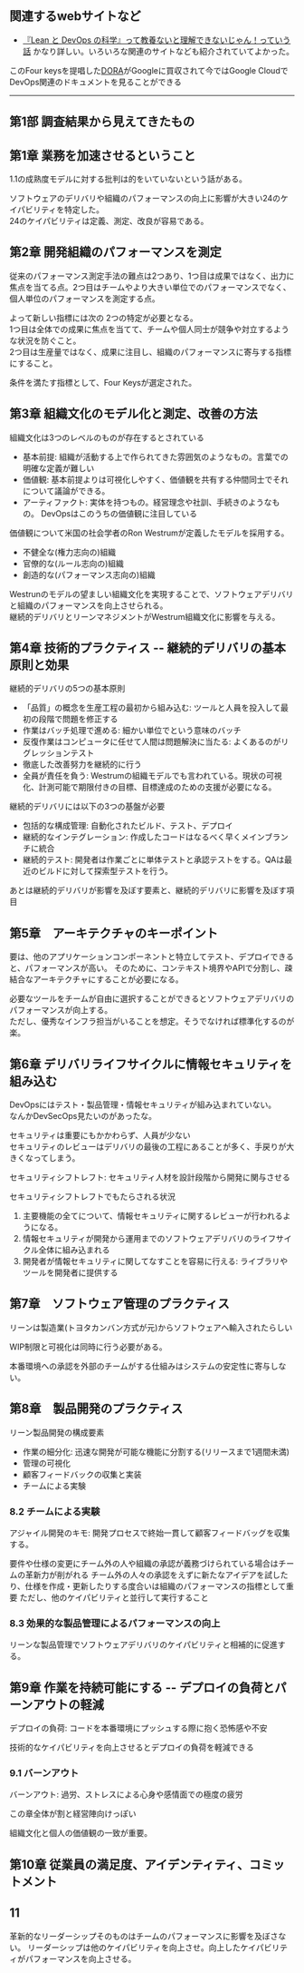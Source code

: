 ## 関連するwebサイトなど
- [『Lean と DevOps の科学』って教養ないと理解できないじゃん！っていう話](https://qiita.com/yoshitaro-yoyo/items/ed7f1855df78f0c80a25)
かなり詳しい。いろいろな関連のサイトなども紹介されていてよかった。

このFour keysを提唱した[DORA](https://dora.dev/)がGoogleに買収されて今ではGoogle CloudでDevOps関連のドキュメントを見ることができる  

---

## 第1部 調査結果から見えてきたもの

## 第1章 業務を加速させるということ

1.1の成熟度モデルに対する批判は的をいていないという話がある。

ソフトウェアのデリバリや組織のパフォーマンスの向上に影響が大きい24のケイパビリティを特定した。  
24のケイパビリティは定義、測定、改良が容易である。  


## 第2章 開発組織のパフォーマンスを測定

従来のパフォーマンス測定手法の難点は2つあり、1つ目は成果ではなく、出力に焦点を当てる点。2つ目はチームやより大きい単位でのパフォーマンスでなく、個人単位のパフォーマンスを測定する点。  

よって新しい指標には次の 2つの特定が必要となる。  
1つ目は全体での成果に焦点を当てて、チームや個人同士が競争や対立するような状況を防ぐこと。  
2つ目は生産量ではなく、成果に注目し、組織のパフォーマンスに寄与する指標にすること。  

条件を満たす指標として、Four Keysが選定された。


## 第3章 組織文化のモデル化と測定、改善の方法

組織文化は3つのレベルのものが存在するとされている
- 基本前提: 組織が活動する上で作られてきた雰囲気のようなもの。言葉での明確な定義が難しい
- 価値観: 基本前提よりは可視化しやすく、価値観を共有する仲間同士でそれについて議論ができる。
- アーティファクト: 実体を持つもの。経営理念や社訓、手続きのようなもの。
DevOpsはこのうちの価値観に注目している

価値観について米国の社会学者のRon Westrumが定義したモデルを採用する。
- 不健全な(権力志向の)組織
- 官僚的な(ルール志向の)組織
- 創造的な(パフォーマンス志向の)組織

Westrunのモデルの望ましい組織文化を実現することで、ソフトウェアデリバリと組織のパフォーマンスを向上させられる。  
継続的デリバリとリーンマネジメントがWestrum組織文化に影響を与える。  

## 第4章 技術的プラクティス -- 継続的デリバリの基本原則と効果

継続的デリバリの5つの基本原則
- 「品質」の概念を生産工程の最初から組み込む: ツールと人員を投入して最初の段階で問題を修正する
- 作業はバッチ処理で進める: 細かい単位でという意味のバッチ
- 反復作業はコンピュータに任せて人間は問題解決に当たる: よくあるのがリグレッションテスト
- 徹底した改善努力を継続的に行う
- 全員が責任を負う: Westrumの組織モデルでも言われている。現状の可視化、計測可能で期限付きの目標、目標達成のための支援が必要になる。

継続的デリバリには以下の3つの基盤が必要
- 包括的な構成管理: 自動化されたビルド、テスト、デプロイ
- 継続的なインテグレーション: 作成したコードはなるべく早くメインブランチに統合
- 継続的テスト: 開発者は作業ごとに単体テストと承認テストをする。QAは最近のビルドに対して探索型テストを行う。

あとは継続的デリバリが影響を及ぼす要素と、継続的デリバリに影響を及ぼす項目

## 第5章　アーキテクチャのキーポイント

要は、他のアプリケーションコンポーネントと特立してテスト、デプロイできると、パフォーマンスが高い。
そのために、コンテキスト境界やAPIで分割し、疎結合なアーキテクチャにすることが必要になる。

必要なツールをチームが自由に選択することができるとソフトウェアデリバリのパフォーマンスが向上する。  
ただし、優秀なインフラ担当がいることを想定。そうでなければ標準化するのが楽。  

## 第6章 デリバリライフサイクルに情報セキュリティを組み込む

DevOpsにはテスト・製品管理・情報セキュリティが組み込まれていない。  
なんかDevSecOps見たいのがあったな。  

セキュリティは重要にもかかわらず、人員が少ない  
セキュリティのレビューはデリバリの最後の工程にあることが多く、手戻りが大きくなってしまう。

セキュリティシフトレフト: セキュリティ人材を設計段階から開発に関与させる

セキュリティシフトレフトでもたらされる状況
1. 主要機能の全てについて、情報セキュリティに関するレビューが行われるようになる。
2. 情報セキュリティが開発から運用までのソフトウェアデリバリのライフサイクル全体に組み込まれる
3. 開発者が情報セキュリティに関してなすことを容易に行える: ライブラリやツールを開発者に提供する


## 第7章　ソフトウェア管理のプラクティス

リーンは製造業(トヨタカンバン方式が元)からソフトウェアへ輸入されたらしい

WIP制限と可視化は同時に行う必要がある。

本番環境への承認を外部のチームがする仕組みはシステムの安定性に寄与しない。  

## 第8章　製品開発のプラクティス

リーン製品開発の構成要素
- 作業の細分化: 迅速な開発が可能な機能に分割する(リリースまで1週間未満)
- 管理の可視化
- 顧客フィードバックの収集と実装
- チームによる実験


### 8.2 チームによる実験
アジャイル開発のキモ: 開発プロセスで終始一貫して顧客フィードバッグを収集する。

要件や仕様の変更にチーム外の人や組織の承認が義務づけられている場合はチームの革新力が削がれる
チーム外の人々の承認をえずに新たなアイデアを試したり、仕様を作成・更新したりする度合いは組織のパフォーマンスの指標として重要
ただし、他のケイパビリティと並行して実行すること

### 8.3 効果的な製品管理によるパフォーマンスの向上
リーンな製品管理でソフトウェアデリバリのケイパビリティと相補的に促進する。

## 第9章 作業を持続可能にする -- デプロイの負荷とパーンアウトの軽減

デプロイの負荷: コードを本番環境にプッシュする際に抱く恐怖感や不安

技術的なケイパビリティを向上させるとデプロイの負荷を軽減できる

### 9.1 バーンアウト
バーンアウト: 過労、ストレスによる心身や感情面での極度の疲労

この章全体が割と経営陣向けっぽい

組織文化と個人の価値観の一致が重要。

## 第10章 従業員の満足度、アイデンティティ、コミットメント

## 11

革新的なリーダーシップそのものはチームのパフォーマンスに影響を及ぼさない。
リーダーシップは他のケイパビリティを向上させ。向上したケイパビリティがパフォーマンスを向上させる。

